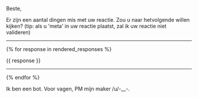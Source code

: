 Beste,

Er zijn een aantal dingen mis met uw reactie. Zou u naar hetvolgende willen kijken? (tip: als u 'meta' in uw reactie plaatst, zal ik uw reactie niet valideren)

*****
{% for response in rendered_responses %}

{{ response }}

*****

{% endfor %}

Ik ben een bot. Voor vagen, PM mijn maker /u/-___-_.
